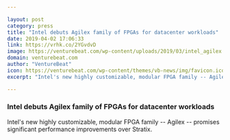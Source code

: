 ```yaml
---

layout: post
category: press
title: "Intel debuts Agilex family of FPGAs for datacenter workloads"
date: 2019-04-02 17:06:33
link: https://vrhk.co/2YGvdvD
image: https://venturebeat.com/wp-content/uploads/2019/03/intel_agilex.png?w=1200&strip=all
domain: venturebeat.com
author: "VentureBeat"
icon: https://venturebeat.com/wp-content/themes/vb-news/img/favicon.ico
excerpt: "Intel's new highly customizable, modular FPGA family -- Agilex -- promises significant performance improvements over Stratix."

---
```


### Intel debuts Agilex family of FPGAs for datacenter workloads

Intel's new highly customizable, modular FPGA family -- Agilex -- promises significant performance improvements over Stratix.